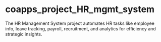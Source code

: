 # coapps_project_HR_mgmt_system
The HR Management System project automates HR tasks like employee info, leave tracking, payroll, recruitment, and analytics for efficiency and strategic insights.
